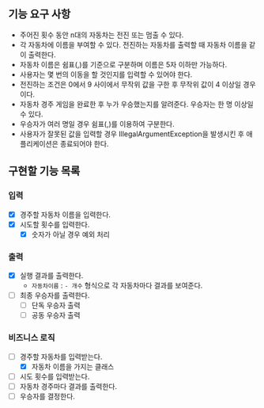 ## 기능 요구 사항

- 주어진 횟수 동안 n대의 자동차는 전진 또는 멈출 수 있다.
- 각 자동차에 이름을 부여할 수 있다. 전진하는 자동차를 출력할 때 자동차 이름을 같이 출력한다.
- 자동차 이름은 쉼표(,)를 기준으로 구분하며 이름은 5자 이하만 가능하다.
- 사용자는 몇 번의 이동을 할 것인지를 입력할 수 있어야 한다.
- 전진하는 조건은 0에서 9 사이에서 무작위 값을 구한 후 무작위 값이 4 이상일 경우이다.
- 자동차 경주 게임을 완료한 후 누가 우승했는지를 알려준다. 우승자는 한 명 이상일 수 있다.
- 우승자가 여러 명일 경우 쉼표(,)를 이용하여 구분한다.
- 사용자가 잘못된 값을 입력할 경우 IllegalArgumentException을 발생시킨 후 애플리케이션은 종료되어야 한다.

## 구현할 기능 목록

### 입력

- [x] 경주할 자동차 이름을 입력한다.
- [x] 시도할 횟수를 입력한다.
    - [x] 숫자가 아닐 경우 예외 처리

### 출력

- [x] 실행 결과를 출력한다.
    - `자동차이름` : `- 개수` 형식으로 각 자동차마다 결과를 보여준다.
- [ ] 최종 우승자를 출력한다.
    - [ ] 단독 우승자 출력
    - [ ] 공동 우승자 출력

### 비즈니스 로직

- [ ] 경주할 자동차를 입력받는다.
    - [x] 자동차 이름을 가지는 클래스
- [ ] 시도 횟수를 입력받는다.
- [ ] 자동차 경주마다 결과를 출력한다.
- [ ] 우승자를 결정한다.